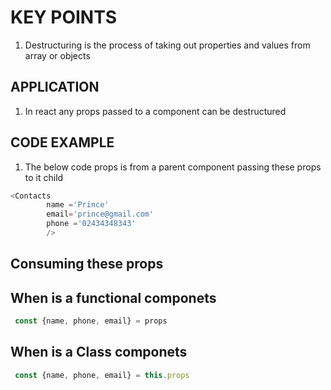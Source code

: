 # KEY POINTS
1. Destructuring is the process of taking out properties and values from array or objects

## APPLICATION
1. In react any props passed to a component can be destructured

## CODE EXAMPLE
1. The below code props is from a parent component passing these props to it child
```javascript
<Contacts
        name ='Prince'
        email='prince@gmail.com'
        phone ='02434348343'
        />
```
## Consuming these props

## When is a functional componets

```javascript
 const {name, phone, email} = props
```

## When is a Class componets

```javascript
 const {name, phone, email} = this.props
```